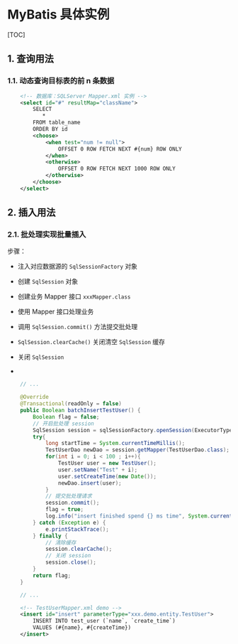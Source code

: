 # MyBatis 具体实例

[TOC]

## 1. 查询用法

### 1.1. 动态查询目标表的前 n 条数据

```xml
    <!-- 数据库：SQLServer Mapper.xml 实例 -->
    <select id="#" resultMap="className">
        SELECT
           *
        FROM table_name
        ORDER BY id
        <choose>
            <when test="num != null">
                OFFSET 0 ROW FETCH NEXT #{num} ROW ONLY
            </when>
            <otherwise>
                OFFSET 0 ROW FETCH NEXT 1000 ROW ONLY
            </otherwise>
        </choose>
    </select>
```

## 2. 插入用法

### 2.1. 批处理实现批量插入

步骤：

- 注入对应数据源的 `SqlSessionFactory` 对象

- 创建 `SqlSession` 对象

- 创建业务 Mapper 接口 `xxxMapper.class` 

- 使用 Mapper 接口处理业务

- 调用 `SqlSession.commit()` 方法提交批处理

- `SqlSession.clearCache()` 关闭清空 `SqlSession` 缓存

- 关闭 `SqlSession`

- 

```java
    // ...

    @Override
    @Transactional(readOnly = false)
    public Boolean batchInsertTestUser() {
        Boolean flag = false;
        // 开启批处理 session
        SqlSession session = sqlSessionFactory.openSession(ExecutorType.BATCH, false);
        try{
            long startTime = System.currentTimeMillis();
            TestUserDao newDao = session.getMapper(TestUserDao.class);
            for(int i = 0; i < 100 ; i++){
                TestUser user = new TestUser();
                user.setName("Test" + i);
                user.setCreateTime(new Date());
                newDao.insert(user);
            }
            // 提交批处理请求
            session.commit();
            flag = true;
            log.info("insert finished spend {} ms time", System.currentTimeMillis() - startTime);
        } catch (Exception e) {
            e.printStackTrace();
        } finally {
            // 清除缓存
            session.clearCache();
            // 关闭 session
            session.close();
        }
        return flag;
    }

    // ...
```

```xml
    <!-- TestUserMapper.xml demo -->
    <insert id="insert" parameterType="xxx.demo.entity.TestUser">
        INSERT INTO test_user (`name`, `create_time`)
        VALUES (#{name}, #{createTime})
    </insert>
```
